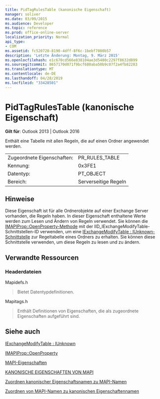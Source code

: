 ```yaml
---
title: PidTagRulesTable (kanonische Eigenschaft)
manager: soliver
ms.date: 03/09/2015
ms.audience: Developer
ms.topic: reference
ms.prod: office-online-server
localization_priority: Normal
api_type:
- COM
ms.assetid: fc520720-8190-4dff-8f6c-1bebf7080b57
description: 'Letzte Änderung: Montag, 9. März 2015'
ms.openlocfilehash: e1c670cd566e838104ae3d5480c2297f8632d899
ms.sourcegitcommit: 8657170d071f9bcf680aba50b9c07f2a4fb82283
ms.translationtype: MT
ms.contentlocale: de-DE
ms.lasthandoff: 04/28/2019
ms.locfileid: "33428501"
---
```

# <a name="pidtagrulestable-canonical-property"></a>PidTagRulesTable (kanonische Eigenschaft)

  
  
**Gilt für**: Outlook 2013 | Outlook 2016 
  
Enthält eine Tabelle mit allen Regeln, die auf einen Ordner angewendet werden.
  
|||
|:-----|:-----|
|Zugeordnete Eigenschaften:  <br/> |PR_RULES_TABLE  <br/> |
|Kennung:  <br/> |0x3FE1  <br/> |
|Datentyp:  <br/> |PT_OBJECT  <br/> |
|Bereich:  <br/> |Serverseitige Regeln  <br/> |
   
## <a name="remarks"></a>Hinweise

Diese Eigenschaft ist für alle Ordnerobjekte auf einer Exchange Server vorhanden, die Regeln haben. In dieser Eigenschaft enthaltene Werte werden zum Lesen und Ändern von Regeln verwendet. Sie können die [IMAPIProp::OpenProperty-Methode](imapiprop-openproperty.md) mit der IID_IExchangeModifyTable-Schnittstellen-ID verwenden, um eine [IExchangeModifyTable : IUnknown-Schnittstelle](iexchangemodifytableiunknown.md) zur Regeltabelle eines Ordners zu erhalten.  Sie können diese Schnittstelle verwenden, um diese Regeln zu lesen und zu ändern. 
  
## <a name="related-resources"></a>Verwandte Ressourcen

### <a name="header-files"></a>Headerdateien

Mapidefs.h
  
> Bietet Datentypdefinitionen.
    
Mapitags.h
  
> Enthält Definitionen von Eigenschaften, die als zugeordnete Eigenschaften aufgeführt sind. 
    
## <a name="see-also"></a>Siehe auch



[IExchangeModifyTable : IUnknown](iexchangemodifytableiunknown.md)
  
[IMAPIProp::OpenProperty](imapiprop-openproperty.md)


[MAPI-Eigenschaften](mapi-properties.md)
  
[KANONISCHE EIGENSCHAFTEN VON MAPI](mapi-canonical-properties.md)
  
[Zuordnen kanonischer Eigenschaftsnamen zu MAPI-Namen](mapping-canonical-property-names-to-mapi-names.md)
  
[Zuordnen von MAPI-Namen zu kanonischen Eigenschaftennamen](mapping-mapi-names-to-canonical-property-names.md)


